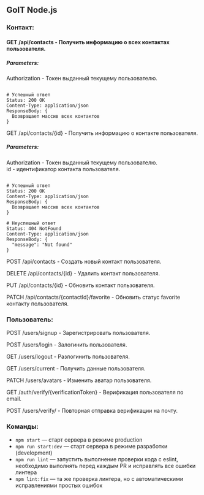 ## GoIT Node.js

### Контакт:

#### GET /api/contacts - Получить информацию о всех контактах пользователя.

##### Parameters:

Authorization - Токен выданный текущему пользователю.

```shell

# Успешный ответ
Status: 200 OK
Content-Type: application/json
ResponseBody: {
  Возвращает массив всех контактов
}

```

GET /api/contacts/{id} - Получить информацию о контакте пользователя.

##### Parameters:

Authorization - Токен выданный текущему пользователю.<br/>
id - идентификатор контакта пользователя.

```shell

# Успешный ответ
Status: 200 OK
Content-Type: application/json
ResponseBody: {
  Возвращает массив всех контактов
}

# Неуспешный ответ
Status: 404 NotFound
Content-Type: application/json
ResponseBody: {
  "message": "Not found"
}

```

POST /api/contacts - Создать новый контакт пользователя.

DELETE /api/contacts/{id} - Удалить контакт пользователя.

PUT /api/contacts/{id} - Обновить контакт пользователя.

PATCH /api/contacts/{contactId}/favorite - Обновить статус favorite контакту пользователя.

### Пользователь:

POST /users/signup - Зарегистрировать пользователя.

POST /users/login - Залогинить пользователя.

GET /users/logout - Разлогинить пользователя.

GET /users/current - Получить данные пользователя.

PATCH /users/avatars - Изменить аватар пользователя.

GET /auth/verify/{verificationToken} - Верификация пользователя по email.

POST /users/verify/ - Повторная отправка верификации на почту.

### Команды:

- `npm start` &mdash; старт сервера в режиме production
- `npm run start:dev` &mdash; старт сервера в режиме разработки (development)
- `npm run lint` &mdash; запустить выполнение проверки кода с eslint, необходимо выполнять перед каждым PR и исправлять все ошибки линтера
- `npm lint:fix` &mdash; та же проверка линтера, но с автоматическими исправлениями простых ошибок

